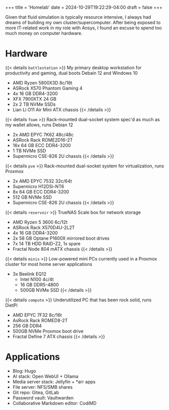 +++
title = 'Homelab'
date = 2024-10-29T19:22:29-04:00
draft = false 
+++

Given that fluid simulation is typically resource intensive, I always had dreams of building my own cluster/supercomputer. After being exposed to more IT-related work in my role with Ansys, I found an excuse to spend too much money on computer hardware.

# Hardware
{{< details `battlestation` >}}
My primary desktop workstation for productivity and gaming, dual boots Debain 12 and Windows 10
- AMD Ryzen 5800X3D 8c/16t
- ASRock X570 Phantom Gaming 4
- 4x 16 GB DDR4-3200
- XFX 7900XTX 24 GB
- 2x 2 TB NVMe SSDs
- Lian Li O11 Air Mini ATX chassis
{{< /details >}}

{{< details `foam` >}}
Rack-mounted dual-socket system spec'd as much as my wallet allows, runs Debian 12
- 2x AMD EPYC 7K62 48c/48c
- ASRock Rack ROME2D16-2T 
- 16x 64 GB ECC DDR4-3200 
- 1 TB NVMe SSD
- Supermicro CSE-826 2U chassis
{{< /details >}}

{{< details `pve` >}}
Rack-mounted dual-socket system for virtualization, runs Proxmox
- 2x AMD EPYC 7532 32c/64t
- Supermicro H12DSi-NT6
- 8x 64 GB ECC DDR4-3200 
- 512 GB NVMe SSD
- Supermicro CSE-826 2U chassis
{{< /details >}}

{{< details `reservoir` >}}
TrueNAS Scale box for network storage
- AMD Ryzen 5 3600 6c/12t
- ASRock Rack X570D4U-2L2T
- 4x 16 GB DDR4-3200
- 2x 58 GB Optane P1600X mirrored boot drives
- 7x 14 TB HDD RAID-Z2, 1x spare
- Fractal Node 804 mATX chassis
{{< /details >}}

{{< details `minis` >}}
Low-powered mini PCs currently used in a Proxmox cluster for most home server applications
- 3x Beelink EQ12
    - Intel N100 4c/4t
    - 16 GB DDR5-4800
    - 500GB NVMe SSD
{{< /details >}}

{{< details `compute` >}}
Underutilized PC that has been rock solid, runs DietPi
- AMD EPYC 7F32 8c/16t
- AsRock Rack ROMED8-2T
- 256 GB DDR4
- 500GB NVMe Proxmox boot drive
- Fractal Define 7 ATX chassis
{{< /details >}}

# Applications

- Blog: Hugo
- AI stack: Open WebUI + Ollama
- Media server stack: Jellyfin + *arr apps
- File server: NFS/SMB shares
- Git repo: Gitea, GitLab
- Password vault: Vaultwarden
- Collaborative Markdown editor: CodiMD

